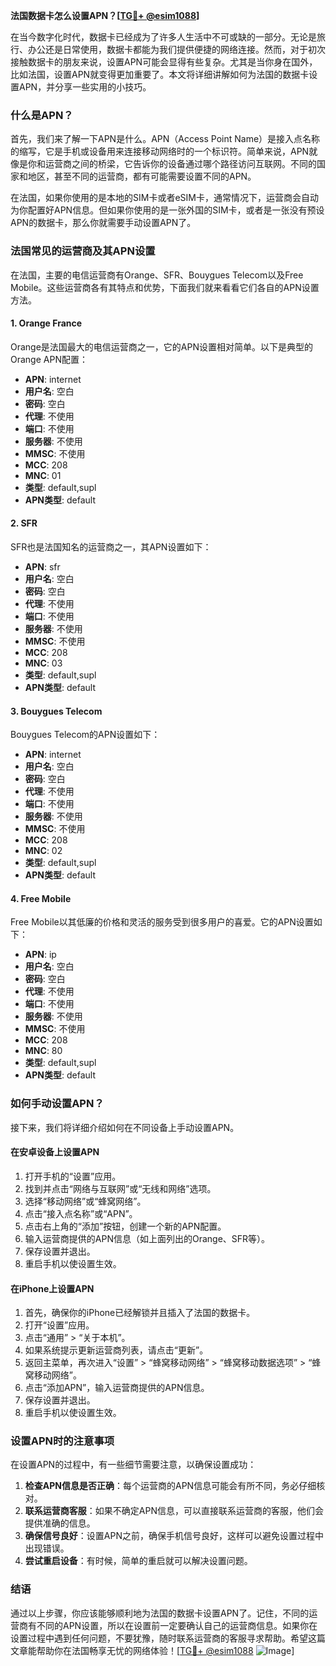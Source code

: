 **法国数据卡怎么设置APN？[[TG💪+ @esim1088](https://t.me/s/esim1088)]**

在当今数字化时代，数据卡已经成为了许多人生活中不可或缺的一部分。无论是旅行、办公还是日常使用，数据卡都能为我们提供便捷的网络连接。然而，对于初次接触数据卡的朋友来说，设置APN可能会显得有些复杂。尤其是当你身在国外，比如法国，设置APN就变得更加重要了。本文将详细讲解如何为法国的数据卡设置APN，并分享一些实用的小技巧。

### 什么是APN？

首先，我们来了解一下APN是什么。APN（Access Point Name）是接入点名称的缩写，它是手机或设备用来连接移动网络时的一个标识符。简单来说，APN就像是你和运营商之间的桥梁，它告诉你的设备通过哪个路径访问互联网。不同的国家和地区，甚至不同的运营商，都有可能需要设置不同的APN。

在法国，如果你使用的是本地的SIM卡或者eSIM卡，通常情况下，运营商会自动为你配置好APN信息。但如果你使用的是一张外国的SIM卡，或者是一张没有预设APN的数据卡，那么你就需要手动设置APN了。

### 法国常见的运营商及其APN设置

在法国，主要的电信运营商有Orange、SFR、Bouygues Telecom以及Free Mobile。这些运营商各有其特点和优势，下面我们就来看看它们各自的APN设置方法。

#### 1. Orange France

Orange是法国最大的电信运营商之一，它的APN设置相对简单。以下是典型的Orange APN配置：

- **APN**: internet
- **用户名**: 空白
- **密码**: 空白
- **代理**: 不使用
- **端口**: 不使用
- **服务器**: 不使用
- **MMSC**: 不使用
- **MCC**: 208
- **MNC**: 01
- **类型**: default,supl
- **APN类型**: default

#### 2. SFR

SFR也是法国知名的运营商之一，其APN设置如下：

- **APN**: sfr
- **用户名**: 空白
- **密码**: 空白
- **代理**: 不使用
- **端口**: 不使用
- **服务器**: 不使用
- **MMSC**: 不使用
- **MCC**: 208
- **MNC**: 03
- **类型**: default,supl
- **APN类型**: default

#### 3. Bouygues Telecom

Bouygues Telecom的APN设置如下：

- **APN**: internet
- **用户名**: 空白
- **密码**: 空白
- **代理**: 不使用
- **端口**: 不使用
- **服务器**: 不使用
- **MMSC**: 不使用
- **MCC**: 208
- **MNC**: 02
- **类型**: default,supl
- **APN类型**: default

#### 4. Free Mobile

Free Mobile以其低廉的价格和灵活的服务受到很多用户的喜爱。它的APN设置如下：

- **APN**: ip
- **用户名**: 空白
- **密码**: 空白
- **代理**: 不使用
- **端口**: 不使用
- **服务器**: 不使用
- **MMSC**: 不使用
- **MCC**: 208
- **MNC**: 80
- **类型**: default,supl
- **APN类型**: default

### 如何手动设置APN？

接下来，我们将详细介绍如何在不同设备上手动设置APN。

#### 在安卓设备上设置APN

1. 打开手机的“设置”应用。
2. 找到并点击“网络与互联网”或“无线和网络”选项。
3. 选择“移动网络”或“蜂窝网络”。
4. 点击“接入点名称”或“APN”。
5. 点击右上角的“添加”按钮，创建一个新的APN配置。
6. 输入运营商提供的APN信息（如上面列出的Orange、SFR等）。
7. 保存设置并退出。
8. 重启手机以使设置生效。

#### 在iPhone上设置APN

1. 首先，确保你的iPhone已经解锁并且插入了法国的数据卡。
2. 打开“设置”应用。
3. 点击“通用” > “关于本机”。
4. 如果系统提示更新运营商列表，请点击“更新”。
5. 返回主菜单，再次进入“设置” > “蜂窝移动网络” > “蜂窝移动数据选项” > “蜂窝移动网络”。
6. 点击“添加APN”，输入运营商提供的APN信息。
7. 保存设置并退出。
8. 重启手机以使设置生效。

### 设置APN时的注意事项

在设置APN的过程中，有一些细节需要注意，以确保设置成功：

1. **检查APN信息是否正确**：每个运营商的APN信息可能会有所不同，务必仔细核对。
2. **联系运营商客服**：如果不确定APN信息，可以直接联系运营商的客服，他们会提供准确的信息。
3. **确保信号良好**：设置APN之前，确保手机信号良好，这样可以避免设置过程中出现错误。
4. **尝试重启设备**：有时候，简单的重启就可以解决设置问题。

### 结语

通过以上步骤，你应该能够顺利地为法国的数据卡设置APN了。记住，不同的运营商有不同的APN设置，所以在设置前一定要确认自己的运营商信息。如果你在设置过程中遇到任何问题，不要犹豫，随时联系运营商的客服寻求帮助。希望这篇文章能帮助你在法国畅享无忧的网络体验！[[TG💪+ @esim1088](https://t.me/s/esim1088) ![Image](https://i.postimg.cc/4NQfJmqS/Snipaste-2025-05-13-00-14-12.png)]